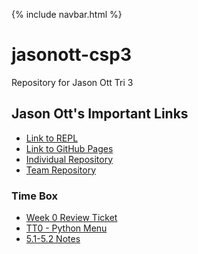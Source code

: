 {% include navbar.html %}

# jasonott-csp3
Repository for Jason Ott Tri 3

<!-- <table>
    <tr>
        <td><a href="https://JasonO12.github.io/jasonott-csp3/">Home</a></td>
        <td><a href="https://JasonO12.github.io/jasonott-csp3/dataProject">Data Structures Project</a></td>
        <td><a href="https://JasonO12.github.io/jasonott-csp3/testPrep">Test Prep</a></td>
        <td><a href="https://JasonO12.github.io/jasonott-csp3/createTask">Create Task</a></td>
    </tr>
</table> -->

## Jason Ott's Important Links

- [Link to REPL](https://replit.com/@JasonOtt1/jasonott-csp3)
- [Link to GitHub Pages](https://jasono12.github.io/jasonott-csp3/)
- [Individual Repository](https://github.com/JasonO12/jasonott-csp3)
- [Team Repository](https://github.com/LindaLiu1202/just_code)

### Time Box


- [Week 0 Review Ticket](https://github.com/JasonO12/jasonott-csp3/issues/4)
- [TT0 - Python Menu](https://replit.com/@JasonOtt1/jasonott-csp3#python/menu.py) 
- [5.1-5.2 Notes](https://jasono12.github.io/jasonott-csp3/notes/5idea12)
